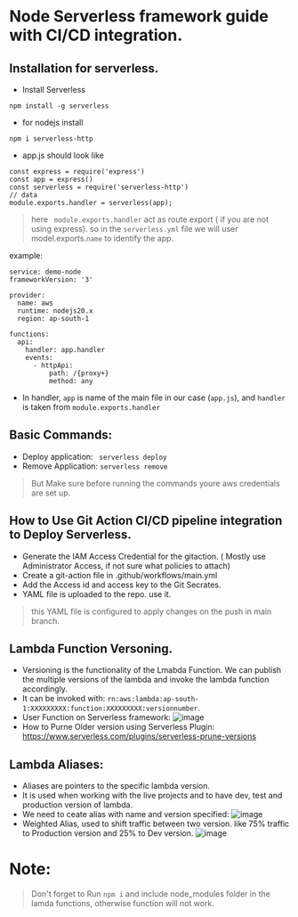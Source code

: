 # Node Serverless framework guide with CI/CD integration.

## Installation for serverless.
- Install Serverless
```
npm install -g serverless
```
- for nodejs install
```
npm i serverless-http
```

- app.js should look like
```
const express = require('express')
const app = express()
const serverless = require('serverless-http')
// data
module.exports.handler = serverless(app);
```
> here ` module.exports.handler` act as route export ( if you are not using express). so in the `serverless.yml` file we will user model.exports.`name` to identify the app.

example:
```
service: demo-node
frameworkVersion: '3'

provider:
  name: aws
  runtime: nodejs20.x
  region: ap-south-1

functions:
  api:
    handler: app.handler
    events:
      - httpApi:
          path: /{proxy+}
          method: any
```
- In handler, `app` is name of the main file in our case (`app.js`), and `handler` is taken from `module.exports.handler`

## Basic Commands:

- Deploy application:
  ``` serverless deploy```
- Remove Application:
  ```serverless remove```
> But Make sure before running the commands youre aws credentials are set up.

## How to Use Git Action CI/CD pipeline integration to Deploy Serverless.
- Generate the IAM Access Credential for the gitaction. ( Mostly use Administrator Access, if not sure what policies to attach)
- Create a git-action file in .github/workflows/main.yml
- Add the Access id and access key to the Git Secrates.
- YAML file is uploaded to the repo. use it.
> this YAML file is configured to apply changes on the push in main branch.

## Lambda Function Versoning.
- Versioning is the functionality of the  Lmabda Function. We can publish the multiple versions of the lambda and invoke the lambda function accordingly.
- It can be invoked with: `rn:aws:lambda:ap-south-1:XXXXXXXXX:function:XXXXXXXXX:versionnumber`.
- User Function on Serverless framework:
![image](https://github.com/nishant-p-7span/Serverless-Guide/assets/160576245/7174e7bc-51de-4662-a533-979699962f7d)
- How to Purne Older version using Serverless Plugin: https://www.serverless.com/plugins/serverless-prune-versions

## Lambda Aliases:
- Aliases are pointers to the specific lambda version.
- It is used when working with the live projects and to have dev, test and production version of lambda.
- We need to ceate alias with name and version specified:
  ![image](https://github.com/nishant-p-7span/Serverless-Guide/assets/160576245/652a5588-e4a7-4642-a655-17c9831f1d2c)
- Weighted Alias, used to shift traffic between two version. like 75% traffic to Production version and 25% to Dev version.
  ![image](https://github.com/nishant-p-7span/Serverless-Guide/assets/160576245/ec3b6f9b-e219-4e5f-80f1-d63d6ac70614)

# Note:
> Don't forget to Run `npm i` and include node_modules folder in the lamda functions, otherwise function will not work.
